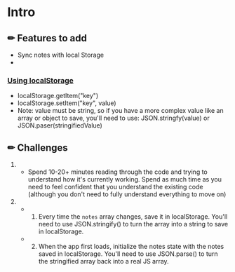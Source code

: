 # Intro

## ✏ Features to add

- Sync notes with local Storage
-

### [Using localStorage](https://developer.mozilla.org/en-US/docs/Web/API/Window/localStorage)

- localStorage.getItem("key")
- localStorage.setItem("key", value)
- Note: value must be string, so if you have a more complex value like an array or object to save, you'll need to use: JSON.stringfy(value) or JSON.paser(stringifiedValue)

## ✏ Challenges

1.  - Spend 10-20+ minutes reading through the code and trying to understand how it's currently working. Spend as much time as you need to feel confident that you understand the existing code (although you don't need to fully understand everything to move on)

2.  - 1. Every time the `notes` array changes, save it
         in localStorage. You'll need to use JSON.stringify()
         to turn the array into a string to save in localStorage.
    - 2. When the app first loads, initialize the notes state
         with the notes saved in localStorage. You'll need to
         use JSON.parse() to turn the stringified array back
         into a real JS array.
